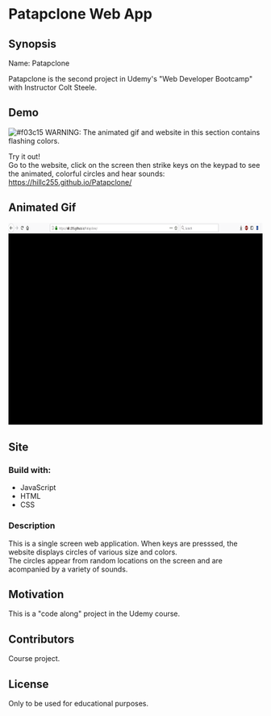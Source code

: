 # Patapclone Web App

## Synopsis

Name:  Patapclone

Patapclone is the second project in Udemy's "Web Developer Bootcamp" with Instructor Colt Steele.  

## Demo

![#f03c15](https://placehold.it/15/f03c15/000000?text=+) WARNING:
The animated gif and website in this section contains flashing colors.

Try it out!  
Go to the website, click on the screen then strike keys on the keypad to see the animated, colorful circles and hear sounds: </br>
https://hillc255.github.io/Patapclone/

## Animated Gif

<p align="center">
 <kbd><img width="750" height="400" src="readme_assets/Patapclone.gif"></kbd>
</p>

## Site

### Build with:

- JavaScript
- HTML
- CSS

### Description

This is a single screen web application.  When keys are presssed, the website displays circles of various size and colors.  
The circles appear from random locations on the screen and are acompanied by a variety of sounds.

## Motivation

This is a "code along" project in the Udemy course.

## Contributors

Course project.

## License

Only to be used for educational purposes.


